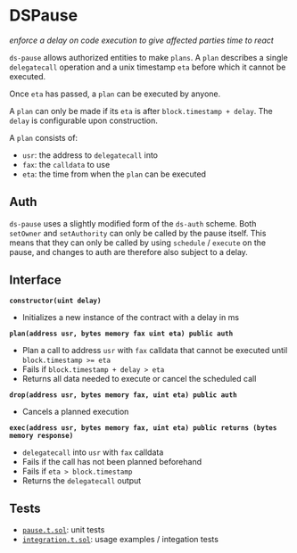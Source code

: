 # DSPause

_enforce a delay on code execution to give affected parties time to react_

`ds-pause` allows authorized entities to make `plans`. A `plan` describes a single `delegatecall`
operation and a unix timestamp `eta` before which it cannot be executed.

Once `eta` has passed, a `plan` can be executed by anyone.

A `plan` can only be made if its `eta` is after `block.timestamp + delay`. The `delay` is
configurable upon construction.

A `plan` consists of:

- `usr`: the address to `delegatecall` into
- `fax`: the `calldata` to use
- `eta`: the time from when the `plan` can be executed

## Auth

`ds-pause` uses a slightly modified form of the `ds-auth` scheme. Both `setOwner` and `setAuthority`
can only be called by the pause itself. This means that they can only be called by using `schedule` /
`execute` on the pause, and changes to auth are therefore also subject to a delay.

## Interface

**`constructor(uint delay)`**

- Initializes a new instance of the contract with a delay in ms

**`plan(address usr, bytes memory fax uint eta) public auth`**

- Plan a call to address `usr` with `fax` calldata that cannot be executed until `block.timestamp >=
  eta`
- Fails if `block.timestamp + delay > eta`
- Returns all data needed to execute or cancel the scheduled call

**`drop(address usr, bytes memory fax, uint eta) public auth`**

- Cancels a planned execution

**`exec(address usr, bytes memory fax, uint eta) public returns (bytes memory response)`**

- `delegatecall` into `usr` with `fax` calldata
- Fails if the call has not been planned beforehand
- Fails if `eta > block.timestamp`
- Returns the `delegatecall` output

## Tests

- [`pause.t.sol`](./pause.t.sol): unit tests
- [`integration.t.sol`](./integration.t.sol): usage examples / integation tests
